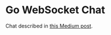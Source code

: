 # Go WebSocket Chat

Chat described in [this Medium post](https://medium.com/@dmytro.misik/building-web-chat-with-go-and-websockets-312f459c001a).

